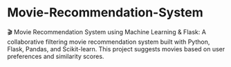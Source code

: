 # Movie-Recommendation-System
🎬 Movie Recommendation System using Machine Learning &amp; Flask: A collaborative filtering movie recommendation system built with Python, Flask, Pandas, and Scikit-learn. This project suggests movies based on user preferences and similarity scores.
